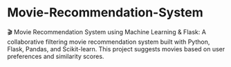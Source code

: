 # Movie-Recommendation-System
🎬 Movie Recommendation System using Machine Learning &amp; Flask: A collaborative filtering movie recommendation system built with Python, Flask, Pandas, and Scikit-learn. This project suggests movies based on user preferences and similarity scores.
